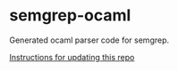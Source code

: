 # semgrep-ocaml

Generated ocaml parser code for semgrep.

[Instructions for updating this repo](https://github.com/returntocorp/ocaml-tree-sitter/blob/main/doc/release.md)
